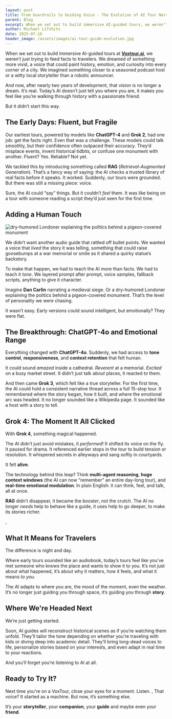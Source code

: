 ```yaml
---
layout: post
title: From Guardrails to Guiding Voice - The Evolution of AI Tour Narratives
parent: Blog
excerpt: When we set out to build immersive AI-guided tours, we weren’t just looking to relay facts. We wanted to tell vivid, human-like stories
author: Michael Lifshits
date: 2025-07-16
header_image: /assets/images/ai-tour-guide-evolution.jpg
---
```


When we set out to build immersive AI-guided tours at **[Voxtour.ai](https://voxtour.ai)**, we weren’t just trying to feed facts to travelers. We dreamed of something more vivid, a voice that could paint history, emotion, and curiosity into every corner of a city. We imagined something closer to a seasoned podcast host or a witty local storyteller than a robotic announcer.

And now, after nearly two years of development, that vision is no longer a dream. It’s real. Today’s AI doesn’t just tell you where you are, it makes you feel like you’re walking through history with a passionate friend.

But it didn’t start this way.


## The Early Days: Fluent, but Fragile

Our earliest tours, powered by models like **ChatGPT-4** and **Grok 2**, had one job: get the facts right. Even that was a challenge. These models could talk smoothly, but their confidence often outpaced their accuracy. They’d misplace events, invent historical tidbits, or confuse one monument with another. Fluent? Yes. Reliable? Not yet.

We tackled this by introducing something called **RAG** (*Retrieval-Augmented Generation*). That’s a fancy way of saying: the AI checks a trusted library of real facts before it speaks. It worked. Suddenly, our tours were grounded. But there was still a missing piece: voice.

Sure, the AI could “say” things. But it couldn’t *feel* them. It was like being on a tour with someone reading a script they’d just seen for the first time.


## Adding a Human Touch

![dry-humored Londoner explaining the politics behind a pigeon-covered monument](https://support.voxtour.ai/assets/images/dry-humored-Londonert.jpg)

We didn’t want another audio guide that rattled off bullet points. We wanted a voice that *lived* the story it was telling, something that could raise goosebumps at a war memorial or smile as it shared a quirky statue’s backstory.

To make that happen, we had to teach the AI more than facts. We had to teach it *tone*. We layered prompt after prompt, voice samples, fallback scripts, anything to give it character.

Imagine **Dan Carlin** narrating a medieval siege. Or a dry-humored Londoner explaining the politics behind a pigeon-covered monument. That’s the level of personality we were chasing.

It wasn’t easy. Early versions could sound intelligent, but emotionally? They were flat.


## The Breakthrough: ChatGPT-4o and Emotional Range

Everything changed with **ChatGPT-4o**. Suddenly, we had access to **tone control**, **responsiveness**, and **context retention** that felt human.

It could sound *amazed* inside a cathedral. *Reverent* at a memorial. *Excited* on a busy market street. It didn’t just talk *about* places, it reacted *to* them.

And then came **Grok 3**, which felt like a true storyteller. For the first time, the AI could hold a consistent narrative thread across a full 15-stop tour. It remembered where the story began, how it built, and where the emotional arc was headed. It no longer sounded like a Wikipedia page. It sounded like a host with a story to tell.

## Grok 4: The Moment It All Clicked

With **Grok 4**, something magical happened.

The AI didn’t just avoid mistakes, it *performed*! It shifted its voice on the fly. It paused for drama. It referenced earlier stops in the tour to build tension or resolution. It whispered secrets in alleyways and sang softly in courtyards.

It felt **alive**.

The technology behind this leap? Think **multi-agent reasoning**, **huge context windows** (the AI can now “remember” an entire day-long tour), and **real-time emotional modulation**. In plain English: it can think, feel, and talk, all at once.

**RAG** didn’t disappear, it became the *booster*, not the crutch. The AI no longer *needs* help to behave like a guide, it uses help to go deeper, to make its stories richer.

,
## What It Means for Travelers

The difference is night and day.

Where early tours sounded like an audiobook, today’s tours feel like you’ve met someone who knows the place and wants to show it to you. It’s not just about what happened, it’s about why it matters, how it feels, and what it means *to you*.

The AI adapts to where you are, the mood of the moment, even the weather. It’s no longer just guiding you through space, it’s guiding you through **story**.


## Where We're Headed Next

We’re just getting started.

Soon, AI guides will reconstruct historical scenes as if you’re watching them unfold. They’ll tailor the tone depending on whether you’re traveling with kids or diving deep into academic detail. They’ll bring long-dead voices to life, personalize stories based on your interests, and even adapt in real time to your reactions.

And you’ll forget you’re listening to AI at all.

## Ready to Try It?

Next time you're on a VoxTour, close your eyes for a moment. Listen.
, 
That voice? It started as a machine. But now, it’s something else.

It’s your **storyteller**, your **companion**, your **guide** and maybe even your **friend**.
